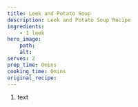 ```yaml
---
title: Leek and Potato Soup
description: Leek and Potato Soup Recipe
ingredients:
    - 1 leek
hero_image:
    path: 
    alt: 
serves: 2
prep_time: 0mins
cooking_time: 0mins
original_recipe:
---
```


1. text